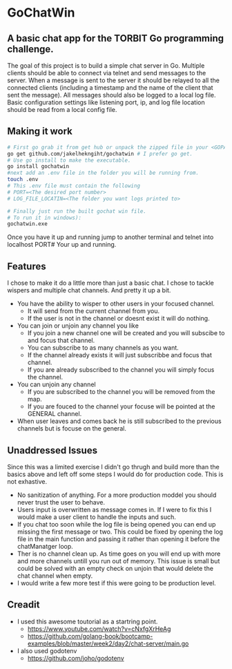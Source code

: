# GoChatWin

## A basic chat app for the TORBIT Go programming challenge.

The goal of this project is to build a simple chat server in Go.
Multiple clients should be able to connect via telnet and send
messages to the server. When a message is sent to the server it
should be relayed to all the connected clients (including a
timestamp and the name of the client that sent the message). All
messages should also be logged to a local log file. Basic
configuration settings like listening port, ip, and log file location
should be read from a local config file.

## Making it work
``` bash
# First go grab it from get hub or unpack the zipped file in your <GOPATH>/src folder.
go get github.com/jakelhekngiht/gochatwin # I prefer go get.
# Use go install to make the executable.
go install gochatwin
#next add an .env file in the folder you will be running from.
touch .env
# This .env file must contain the following
# PORT=<The desired port number>
# LOG_FILE_LOCATIN=<The folder you want logs printed to>

# Finally just run the built gochat win file.
# To run it in windows):
gochatwin.exe
```

Once you have it up and running jump to another terminal and telnet into localhost PORT#
Your up and running.

## Features
I chose to make it do a little more than just a basic chat. I chose to tackle wispers and multiple chat channels. And pretty it up a bit. 

* You have the ability to wisper to other users in your focused channel.
    * It will send from the current channel from you.
    * If the user is not in the channel or doesnt exist it will do nothing.
* You can join or unjoin any channel you like
    * If you join a new channel one will be created and you will subscibe to and focus that channel.
    * You can subscribe to as many channels as you want.
    * If the channel already exists it will just subscribbe and focus that channel.
    * If you are already subscribed to the channel you will simply focus the channel.
* You can unjoin any channel
    * If you are subscribed to the channel you will be removed from the map.
    * If you are fouced to the channel your focuse will be pointed at the GENERAL channel.
* When user leaves and comes back he is still subscribed to the previous channels but is focuse on the general.

## Unaddressed Issues
Since this was a limited exercise I didn't go thrugh and build more than the basics above and left off some steps I would do for production code. This is not exhastive.

* No sanitization of anything. For a more production moddel you should never trust the user to behave.
* Users input is overwritten as message comes in. If I were to fix this I would make a user client to handle the inputs and such.
* If you chat too soon while the log file is being opened you can end up missing the first message or two. This could be fixed by opening the log file in the main function and passing it rather than opening it before the chatManatger loop.
* Ther is no channel clean up. As time goes on you will end up with more and more channels untill you run out of memory. This issue is small but could be solved with an empty check on unjoin that would delete the chat channel when empty.
* I would write a few more test if this were going to be production level.

## Creadit
* I used this awesome toutorial as a startring point. 
    * https://www.youtube.com/watch?v=cNxfgXrHeAg
    * https://github.com/golang-book/bootcamp-examples/blob/master/week2/day2/chat-server/main.go
* I also used godotenv
    * https://github.com/joho/godotenv